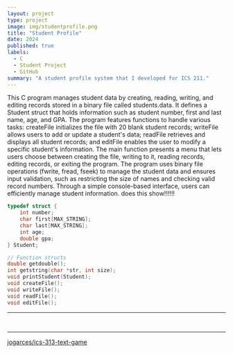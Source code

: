 ```yaml
---
layout: project
type: project
image: img/studentprofile.png
title: "Student Profile"
date: 2024
published: true
labels:
  - C
  - Student Project
  - GitHub
summary: "A student profile system that I developed for ICS 211."
---
```


This C program manages student data by creating, reading, writing, and editing records stored in a binary file called students.data. 
It defines a Student struct that holds information such as student number, first and last name, age, and GPA. 
The program features functions to handle various tasks: createFile initializes the file with 20 blank student records; 
writeFile allows users to add or update a student's data; readFile retrieves and displays all student records; and editFile enables the user to modify a specific student's information. 
The main function presents a menu that lets users choose between creating the file, writing to it, reading records, editing records, or exiting the program. 
The program uses binary file operations (fwrite, fread, fseek) to manage the student data and ensures input validation, 
such as restricting the size of names and checking valid record numbers. 
Through a simple console-based interface, users can efficiently manage student information. does this show!!!!!!

```cpp
typedef struct {
    int number;
    char first[MAX_STRING];
    char last[MAX_STRING];
    int age;
    double gpa;
} Student;

// Function structs
double getdouble();
int getstring(char *str, int size);
void printStudent(Student);
void createFile();
void writeFile();
void readFile();
void editFile();
```
<hr>

<pre>

</pre>

<hr>

<a href="https://github.com/jogarces/ics-313-text-game">
  <i class="large github icon" style="font-size: 200px; width: 200px; height: 200px;"></i> jogarces/ics-313-text-game
</a>
